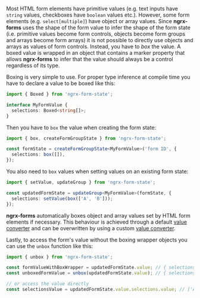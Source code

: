 Most HTML form elements have primitive values (e.g. text inputs have `string` values, checkboxes have `boolean` values etc.). However, some form elements (e.g. `select[multiple]`) have object or array values. Since **ngrx-forms** uses the shape of the form value to infer the shape of the form state (i.e. primitive values become form controls, objects become form groups and arrays become form arrays) it is not possible to directly use objects and arrays as values of form controls. Instead, you have to _box_ the value. A boxed value is wrapped in an object that contains a marker property that allows **ngrx-forms** to infer that the value should always be a control regardless of its type.

Boxing is very simple to use. For proper type inference at compile time you have to declare a value to be boxed like this:

```typescript
import { Boxed } from 'ngrx-form-state';

interface MyFormValue {
  selections: Boxed<string[]>;
}
```

Then you have to `box` the value when creating the form state:

```typescript
import { box, createFormGroupState } from 'ngrx-form-state';

const formState = createFormGroupState<MyFormValue>('form ID', {
  selections: box([]),
});
```

You also need to `box` values when setting values on an existing form state:

```typescript
import { setValue, updateGroup } from 'ngrx-form-state';

const updatedFormState = updateGroup<MyFormValue>(formState, {
  selections: setValue(box(['A', 'B']));
});
```

**ngrx-forms** automatically boxes object and array values set by HTML form elements if necessary. This behaviour is achieved through a default [value converter](form-controls.md#value-conversion) and can be overwritten by using a custom [value converter](form-controls.md#value-conversion).

Lastly, to access the form's value without the boxing wrapper objects you can use the `unbox` function like this:

```typescript
import { unbox } from 'ngrx-form-state';

const formValueWithBoxWrapper = updatedFormState.value; // { selections: { __marker: '...', value: ['A', 'B'] } }
const unboxedFormValue = unbox(updatedFormState.value); // { selections: ['A', 'B'] }

// or access the value directly
const selectionsValue = updatedFormState.value.selections.value; // ['A', 'B']
```
